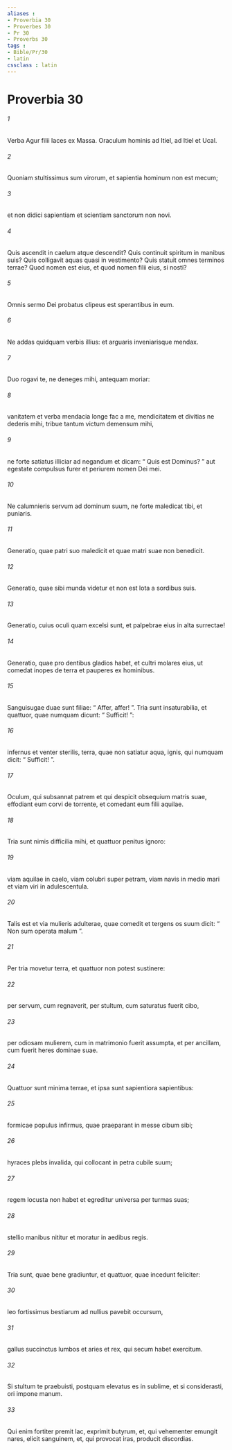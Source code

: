 ```yaml
---
aliases : 
- Proverbia 30
- Proverbes 30
- Pr 30
- Proverbs 30
tags : 
- Bible/Pr/30
- latin
cssclass : latin
---
```


# Proverbia 30

###### 1
Verba Agur filii Iaces ex Massa. Oraculum hominis ad Itiel, ad Itiel et Ucal.
###### 2
Quoniam stultissimus sum virorum, et sapientia hominum non est mecum;
###### 3
et non didici sapientiam et scientiam sanctorum non novi.
###### 4
Quis ascendit in caelum atque descendit? Quis continuit spiritum in manibus suis? Quis colligavit aquas quasi in vestimento? Quis statuit omnes terminos terrae? Quod nomen est eius, et quod nomen filii eius, si nosti?
###### 5
Omnis sermo Dei probatus clipeus est sperantibus in eum.
###### 6
Ne addas quidquam verbis illius: et arguaris inveniarisque mendax.
###### 7
Duo rogavi te, ne deneges mihi, antequam moriar:
###### 8
vanitatem et verba mendacia longe fac a me, mendicitatem et divitias ne dederis mihi, tribue tantum victum demensum mihi,
###### 9
ne forte satiatus illiciar ad negandum et dicam: “ Quis est Dominus? ” aut egestate compulsus furer et periurem nomen Dei mei.
###### 10
Ne calumnieris servum ad dominum suum, ne forte maledicat tibi, et puniaris.
###### 11
Generatio, quae patri suo maledicit et quae matri suae non benedicit.
###### 12
Generatio, quae sibi munda videtur et non est lota a sordibus suis.
###### 13
Generatio, cuius oculi quam excelsi sunt, et palpebrae eius in alta surrectae!
###### 14
Generatio, quae pro dentibus gladios habet, et cultri molares eius, ut comedat inopes de terra et pauperes ex hominibus.
###### 15
Sanguisugae duae sunt filiae: “ Affer, affer! ”. Tria sunt insaturabilia, et quattuor, quae numquam dicunt: “ Sufficit! ”:
###### 16
infernus et venter sterilis, terra, quae non satiatur aqua, ignis, qui numquam dicit: “ Sufficit! ”.
###### 17
Oculum, qui subsannat patrem et qui despicit obsequium matris suae, effodiant eum corvi de torrente, et comedant eum filii aquilae.
###### 18
Tria sunt nimis difficilia mihi, et quattuor penitus ignoro:
###### 19
viam aquilae in caelo, viam colubri super petram, viam navis in medio mari et viam viri in adulescentula.
###### 20
Talis est et via mulieris adulterae, quae comedit et tergens os suum dicit: “ Non sum operata malum ”.
###### 21
Per tria movetur terra, et quattuor non potest sustinere:
###### 22
per servum, cum regnaverit, per stultum, cum saturatus fuerit cibo,
###### 23
per odiosam mulierem, cum in matrimonio fuerit assumpta, et per ancillam, cum fuerit heres dominae suae.
###### 24
Quattuor sunt minima terrae, et ipsa sunt sapientiora sapientibus:
###### 25
formicae populus infirmus, quae praeparant in messe cibum sibi;
###### 26
hyraces plebs invalida, qui collocant in petra cubile suum;
###### 27
regem locusta non habet et egreditur universa per turmas suas;
###### 28
stellio manibus nititur et moratur in aedibus regis.
###### 29
Tria sunt, quae bene gradiuntur, et quattuor, quae incedunt feliciter:
###### 30
leo fortissimus bestiarum ad nullius pavebit occursum,
###### 31
gallus succinctus lumbos et aries et rex, qui secum habet exercitum.
###### 32
Si stultum te praebuisti, postquam elevatus es in sublime, et si considerasti, ori impone manum.
###### 33
Qui enim fortiter premit lac, exprimit butyrum, et, qui vehementer emungit nares, elicit sanguinem, et, qui provocat iras, producit discordias.
